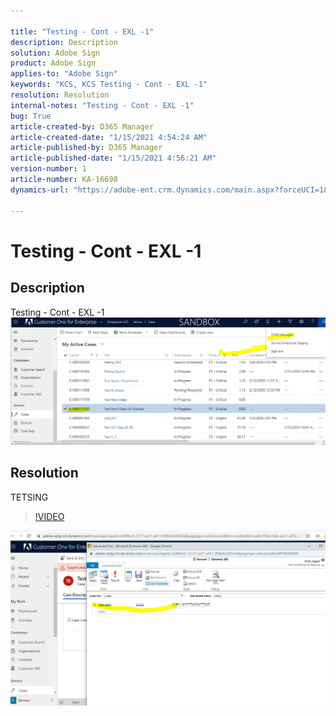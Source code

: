 ```yaml
---

title: "Testing - Cont - EXL -1"  
description: Description  
solution: Adobe Sign  
product: Adobe Sign  
applies-to: "Adobe Sign"  
keywords: "KCS, KCS Testing - Cont - EXL -1"  
resolution: Resolution  
internal-notes: "Testing - Cont - EXL -1"  
bug: True  
article-created-by: D365 Manager  
article-created-date: "1/15/2021 4:54:24 AM"  
article-published-by: D365 Manager  
article-published-date: "1/15/2021 4:56:21 AM"  
version-number: 1  
article-number: KA-16698  
dynamics-url: "https://adobe-ent.crm.dynamics.com/main.aspx?forceUCI=1&pagetype=entityrecord&etn=knowledgearticle&id=621090b8-ed56-eb11-a812-000d3a5937f3"

---
```


# Testing - Cont - EXL -1

## Description

Testing - Cont - EXL -1![](assets/___e392f5fa-ed56-eb11-a812-000d3a5937f3___.jpeg)

## Resolution

TETSING

>[!VIDEO](https://video.tv.adobe.com/v/18696?quality=9&learn=on )

 ![](assets/0b249be7-ed56-eb11-a812-000d3a5937f3.png)






